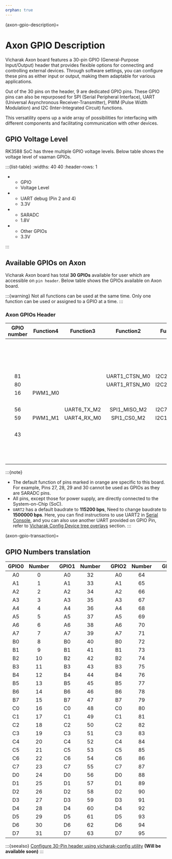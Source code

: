 ```yaml
---
orphan: true
---
```


(axon-gpio-description)=

# Axon GPIO Description

Vicharak Axon board features a 30-pin GPIO (General-Purpose Input/Output)
header that provides flexible options for connecting and controlling external
devices. Through software settings, you can configure these pins as either
input or output, making them adaptable for various applications.

Out of the 30 pins on the header, 9 are dedicated GPIO pins. These GPIO pins
can also be repurposed for SPI (Serial Peripheral Interface),
UART (Universal Asynchronous Receiver-Transmitter), PWM (Pulse Width Modulation) and
I2C (Inter-Integrated Circuit) functions.

This versatility opens up a wide array of possibilities for interfacing with
different components and facilitating communication with other devices.

<!-- TODO: Update Vicharak config to be suitable for Axon -->
## GPIO Voltage Level
RK3588 SoC has three multiple GPIO voltage levels. Below table shows the
voltage level of vaaman GPIOs.

:::{list-table}
:widths: 40 40
:header-rows: 1

-
  - GPIO
  - Voltage Level

-
  - UART debug (Pin 2 and 4)
  - 3.3V

-
  - SARADC
  - 1.8V

-
  - Other GPIOs
  - 3.3V

:::

## Available GPIOs on Axon

Vicharak Axon board has total **30 GPIOs** available for user which
are accessible on `pin header`.
Below table shows the GPIOs available on Axon board.

:::{warning}
Not all functions can be used at the same time. Only one function can be used
or assigned to a GPIO at a time.
:::

### Axon GPIOs Header

| GPIO number |  Function4  |  Function3  |  Function2  |  Function1   | PWD/GND  |   GPIO   |             Pin#             |            Pin#              |   GPIO   | PWD/GND |                  Function1                   |  Function2   |  Function3   | Function4  | GPIO number |
| :---------: | :---------: | :---------: | :---------: | :----------: | :-----:  | :------: | :--------------------------: | :--------------------------: | :------: | :-----: | :----------------------------------------:   | :----------: | :--------:   | :--------: | :---------: |
|             |             |             |             |              |    12V   |          |<div class='red'>1</div>      |<div class='orange'>2</div>   | GPIO0_B6 |         | <div class='orange'>UART2_RX_M0(DEBUG)</div> |              |              |            |     14      |
|             |             |             |             |              |    GND   |          |<div class='black'>3</div>    |<div class='orange'>4</div>   | GPIO0_B5 |         | <div class='orange'>UART2_TX_M0(DEBUG)</div> |              |              |            |     13      |
|             |             |             |             |              |    5V    |          |<div class='red'>5</div>      |<div class='black'>6</div>    |          |   GND   |                                              |              |              |            |             |
|             |             |             |             |              |    5V    |          |<div class='red'>7</div>      |<div class='black'>8</div>    |          |   GND   |                                              |              |              |            |             |
|     81      |             |             |UART1_CTSN_M0| I2C2_SCL_M1  |          | GPIO2_C1 |<div class='green'>9</div>    |<div class='green'>10</div>   | GPIO2_B6 |         |                 UART1_RX_M0                  | I2C5_SCL_M4  |              |            |     78      |
|     80      |             |             |UART1_RTSN_M0| I2C2_SDA_M1  |          | GPIO2_C0 |<div class='green'>11</div>   |<div class='green'>12</div>   | GPIO2_B7 |         |                 UART1_TX_M0                  | I2C5_SDA_M4  |              |            |     79      |
|     16      |  PWM1_M0    |             |             |              |          | GPIO0_C0 |<div class='green'>13</div>   |<div class='red'>14</div>     |          | 3.3V    |                                              |              |              |            |             |
|             |             |             |             |              |    GND   |          |<div class='black'>15</div>   |<div class='red'>16</div>     |          | 3.3V    |                                              |              |              |            |             |
|     56      |             | UART6_TX_M2 | SPI1_MISO_M2| I2C7_SCL_M0  |          | GPIO1_D0 |<div class='green'>17</div>   |<div class='green'>18</div>   | GPIO1_D1 |         |                 UART6_RX_M2                  | I2C7_SDA_M0  | SPI1_MOSI_M2 |            |     57      |
|     59      |  PWM1_M1    | UART4_RX_M0 | SPI1_CS0_M2 | I2C1_SDA_M4  |          | GPIO1_D3 |<div class='green'>19</div>   |<div class='green'>20</div>   | GPIO1_D2 |         |                 UART4_TX_M0                  | I2C1_SCL_M4  | SPI1_CLK_M2  | PWM0_M1    |     58      |
|             |             |             |             |              |    GND   |          |<div class='black'>21</div>   |<div class='red'>22</div>     |          | 3.3V    |                                              |              |              |            |             |
|     43      |             |             |             |              |          | GPIO1_B3 |<div class='green'>23</div>   |<div class='red'>24</div>     |          | 1.8V    |                                              |              |              |            |             |
|             |             |             |             |              |    GND   |          |<div class='black'>25</div>   |<div class='black'>26</div>   |          | GND     |                                              |              |              |            |             |
|             |             |             |             |              |          | SARADC_4 |<div class='orange'>27</div>  |<div class='orange'>28</div>  | SARADC_3 |         |                                              |              |              |            |             |
|             |             |             |             |              |          | SARADC_1 |<div class='orange'>29</div>  |<div class='orange'>30</div>  | SARADC_2 |         |                                              |              |              |            |             |

<!-- TODO: Update Vicharak config and serial console suitable for Axon -->
:::{note}

- The default function of pins marked in <span class="orange">orange</span> are
  specific to this board. For example, Pins 27, 28, 29 and 30 cannot be used as GPIOs
  as they are SARADC pins.
- All pins, except those for power supply, are directly connected to the
  System-on-Chip (SoC).
- `UART2` has a default baudrate to **115200 bps**, Need to change baudrate to **1500000 bps**.
  Here, you can find instructions to use UART2 in [Serial Console](#axon-linux-uart-serial-console), 
  and you can also use another UART provided on GPIO Pin, refer to [Vicharak Config Device tree  overlays](/vicharak_sbcs/axon/peripherals/uart) section.
:::

<!-- TODO: FPGA LVDS guide -->
(axon-gpio-transaction)=

## GPIO Numbers translation

|            GPIO0             | Number |     |            GPIO1            | Number |     |           GPIO2            | Number |     |           GPIO3           | Number |     |            GPIO4             | Number |
| :--------------------------: | :----: | :-: | :-------------------------: | :----: | :-: | :------------------------: | :----: | :-: | :-----------------------: | :----: | :-: | :--------------------------: | :----: |
| <div class="yellow">A0</div> |   0    |     | <div class="green">A0</div> |   32   |     | <div class="blue">A0</div> |   64   |     | <div class="red">A0</div> |   96   |     | <div class="orange">A0</div> |  128   |
| <div class="yellow">A1</div> |   1    |     | <div class="green">A1</div> |   33   |     | <div class="blue">A1</div> |   65   |     | <div class="red">A1</div> |   97   |     | <div class="orange">A1</div> |  129   |
| <div class="yellow">A2</div> |   2    |     | <div class="green">A2</div> |   34   |     | <div class="blue">A2</div> |   66   |     | <div class="red">A2</div> |   98   |     | <div class="orange">A2</div> |  130   |
| <div class="yellow">A3</div> |   3    |     | <div class="green">A3</div> |   35   |     | <div class="blue">A3</div> |   67   |     | <div class="red">A3</div> |   99   |     | <div class="orange">A3</div> |  131   |
| <div class="yellow">A4</div> |   4    |     | <div class="green">A4</div> |   36   |     | <div class="blue">A4</div> |   68   |     | <div class="red">A4</div> |  100   |     | <div class="orange">A4</div> |  132   |
| <div class="yellow">A5</div> |   5    |     | <div class="green">A5</div> |   37   |     | <div class="blue">A5</div> |   69   |     | <div class="red">A5</div> |  101   |     | <div class="orange">A5</div> |  133   |
| <div class="yellow">A6</div> |   6    |     | <div class="green">A6</div> |   38   |     | <div class="blue">A6</div> |   70   |     | <div class="red">A6</div> |  102   |     | <div class="orange">A6</div> |  134   |
| <div class="yellow">A7</div> |   7    |     | <div class="green">A7</div> |   39   |     | <div class="blue">A7</div> |   71   |     | <div class="red">A7</div> |  103   |     | <div class="orange">A7</div> |  135   |
| <div class="yellow">B0</div> |   8    |     | <div class="green">B0</div> |   40   |     | <div class="blue">B0</div> |   72   |     | <div class="red">B0</div> |  104   |     | <div class="orange">B0</div> |  136   |
| <div class="yellow">B1</div> |   9    |     | <div class="green">B1</div> |   41   |     | <div class="blue">B1</div> |   73   |     | <div class="red">B1</div> |  105   |     | <div class="orange">B1</div> |  137   |
| <div class="yellow">B2</div> |   10   |     | <div class="green">B2</div> |   42   |     | <div class="blue">B2</div> |   74   |     | <div class="red">B2</div> |  106   |     | <div class="orange">B2</div> |  138   |
| <div class="yellow">B3</div> |   11   |     | <div class="green">B3</div> |   43   |     | <div class="blue">B3</div> |   75   |     | <div class="red">B3</div> |  107   |     | <div class="orange">B3</div> |  139   |
| <div class="yellow">B4</div> |   12   |     | <div class="green">B4</div> |   44   |     | <div class="blue">B4</div> |   76   |     | <div class="red">B4</div> |  108   |     | <div class="orange">B4</div> |  140   |
| <div class="yellow">B5</div> |   13   |     | <div class="green">B5</div> |   45   |     | <div class="blue">B5</div> |   77   |     | <div class="red">B5</div> |  109   |     | <div class="orange">B5</div> |  141   |
| <div class="yellow">B6</div> |   14   |     | <div class="green">B6</div> |   46   |     | <div class="blue">B6</div> |   78   |     | <div class="red">B6</div> |  110   |     | <div class="orange">B6</div> |  142   |
| <div class="yellow">B7</div> |   15   |     | <div class="green">B7</div> |   47   |     | <div class="blue">B7</div> |   79   |     | <div class="red">B7</div> |  111   |     | <div class="orange">B7</div> |  143   |
| <div class="yellow">C0</div> |   16   |     | <div class="green">C0</div> |   48   |     | <div class="blue">C0</div> |   80   |     | <div class="red">C0</div> |  112   |     | <div class="orange">C0</div> |  144   |
| <div class="yellow">C1</div> |   17   |     | <div class="green">C1</div> |   49   |     | <div class="blue">C1</div> |   81   |     | <div class="red">C1</div> |  113   |     | <div class="orange">C1</div> |  145   |
| <div class="yellow">C2</div> |   18   |     | <div class="green">C2</div> |   50   |     | <div class="blue">C2</div> |   82   |     | <div class="red">C2</div> |  114   |     | <div class="orange">C2</div> |  146   |
| <div class="yellow">C3</div> |   19   |     | <div class="green">C3</div> |   51   |     | <div class="blue">C3</div> |   83   |     | <div class="red">C3</div> |  115   |     | <div class="orange">C3</div> |  147   |
| <div class="yellow">C4</div> |   20   |     | <div class="green">C4</div> |   52   |     | <div class="blue">C4</div> |   84   |     | <div class="red">C4</div> |  116   |     | <div class="orange">C4</div> |  148   |
| <div class="yellow">C5</div> |   21   |     | <div class="green">C5</div> |   53   |     | <div class="blue">C5</div> |   85   |     | <div class="red">C5</div> |  117   |     | <div class="orange">C5</div> |  149   |
| <div class="yellow">C6</div> |   22   |     | <div class="green">C6</div> |   54   |     | <div class="blue">C6</div> |   86   |     | <div class="red">C6</div> |  118   |     | <div class="orange">C6</div> |  150   |
| <div class="yellow">C7</div> |   23   |     | <div class="green">C7</div> |   55   |     | <div class="blue">C7</div> |   87   |     | <div class="red">C7</div> |  119   |     | <div class="orange">C7</div> |  151   |
| <div class="yellow">D0</div> |   24   |     | <div class="green">D0</div> |   56   |     | <div class="blue">D0</div> |   88   |     | <div class="red">D0</div> |  120   |     | <div class="orange">D0</div> |  152   |
| <div class="yellow">D1</div> |   25   |     | <div class="green">D1</div> |   57   |     | <div class="blue">D1</div> |   89   |     | <div class="red">D1</div> |  121   |     | <div class="orange">D1</div> |  153   |
| <div class="yellow">D2</div> |   26   |     | <div class="green">D2</div> |   58   |     | <div class="blue">D2</div> |   90   |     | <div class="red">D2</div> |  122   |     | <div class="orange">D2</div> |  154   |
| <div class="yellow">D3</div> |   27   |     | <div class="green">D3</div> |   59   |     | <div class="blue">D3</div> |   91   |     | <div class="red">D3</div> |  123   |     | <div class="orange">D3</div> |  155   |
| <div class="yellow">D4</div> |   28   |     | <div class="green">D4</div> |   60   |     | <div class="blue">D4</div> |   92   |     | <div class="red">D4</div> |  124   |     | <div class="orange">D4</div> |  156   |
| <div class="yellow">D5</div> |   29   |     | <div class="green">D5</div> |   61   |     | <div class="blue">D5</div> |   93   |     | <div class="red">D5</div> |  125   |     | <div class="orange">D5</div> |  157   |
| <div class="yellow">D6</div> |   30   |     | <div class="green">D6</div> |   62   |     | <div class="blue">D6</div> |   94   |     | <div class="red">D6</div> |  126   |     | <div class="orange">D6</div> |  158   |
| <div class="yellow">D7</div> |   31   |     | <div class="green">D7</div> |   63   |     | <div class="blue">D7</div> |   95   |     | <div class="red">D7</div> |  127   |     | <div class="orange">D7</div> |  159   |

<!-- TODO: Update Vicharak config to be suitable for Axon -->

:::{seealso}
[Configure 30-Pin header using vicharak-config utility](#)
**(Will be available soon)**
:::
